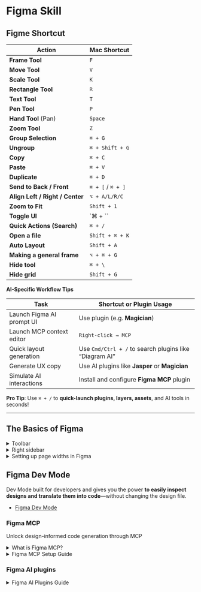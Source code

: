 # Figma Skill

## Figme Shortcut
| Action                         | Mac Shortcut          |       
|--------------------------------|------------------------|
| **Frame Tool**                 | `F`                    | 
| **Move Tool**                  | `V`                    | 
| **Scale Tool**                 | `K`                    |
| **Rectangle Tool**             | `R`                    | 
| **Text Tool**                  | `T`                    | 
| **Pen Tool**                   | `P`                    | 
| **Hand Tool** (Pan)            | `Space`                | 
| **Zoom Tool**                  | `Z`                    | 
| **Group Selection**            | `⌘ + G`                | 
| **Ungroup**                    | `⌘ + Shift + G`        | 
| **Copy**                       | `⌘ + C`                | 
| **Paste**                      | `⌘ + V`                | 
| **Duplicate**                  | `⌘ + D`                | 
| **Send to Back / Front**       | `⌘ + [` / `⌘ + ]`      | 
| **Align Left / Right / Center**| `⌥ + A/L/R/C`          | 
| **Zoom to Fit**                | `Shift + 1`            | 
| **Toggle UI**                  | `⌘ + \``               | 
| **Quick Actions (Search)**     | `⌘ + /`                | 
| **Open a file**                | `Shift + ⌘ + K`        | 
| **Auto Layout**                | `Shift + A`            | 
| **Making a general frame**     | `⌥ + ⌘ + G`            | 
| **Hide tool**                  | `⌘ + \`                | 
| **Hide grid**                  | `Shift + G`            | 

**AI-Specific Workflow Tips**

| Task                        | Shortcut or Plugin Usage         |
|-----------------------------|----------------------------------|
| Launch Figma AI prompt UI   | Use plugin (e.g. **Magician**)   |
| Launch MCP context editor   | `Right-click → MCP`              |
| Quick layout generation     | Use `Cmd/Ctrl + /` to search plugins like “Diagram AI” |
| Generate UX copy            | Use AI plugins like **Jasper** or **Magician** |
| Simulate AI interactions    | Install and configure **Figma MCP** plugin |

**Pro Tip**:
Use `⌘ + /` to **quick-launch plugins, layers, assets**, and AI tools in seconds!

---

## The Basics of Figma

<details>
  <summary>Toolbar</summary>

**Scale tool** - Using the scale tool can streamline your design process and ensure that your components maintain their visual balance as you adjust their size.

**Frames tool** - Frames are essentially containers that act as the building blocks for your layouts. They can function like artboards or components, grouping elements together.

**Section tool** - Sections are used primarily for organizing and structuring your Figma files, especially when working on large projects. They act as visual dividers or containers that group multiple frames or elements.

**Slice tool** - The slice tool in Figma lets you define specific areas of your design for export without affecting the overall layout. It’s particularly useful when you need to extract assets or parts of a design that aren’t neatly contained in a frame or group.
</details>

<details>
  <summary>Right sidebar</summary>
  

<details>
  <summary>Design</summary>
    
### Container
- **Frame** - Best for building and controlling layouts with detailed design and interaction properties.
- **Group** - Group are a geat way to combine layers into a single element. Ideal for simple, temporary organization without the need for advanced layout features.
- **Section** - Perfect for organizing your overall workspace, helping you manage and navigate large projects.

### Components
Components in Figma are reusable design elements that help you maintain consistency, speed up your workflow, and build scalable design systems. 

### Auto Layout vs. Constraints
In auto layout frames, the auto layout settings primarily manage the arrangement of elements. For items placed inside an auto layout frame, the auto layout rules will often take precedence, which might make traditional constraints less noticeable. But in static frames or nested scenarios outside of auto layout, constraints remain very useful for pinning elements to specific positions.
- Auto layout(responsive layout) - When you want to streamline the creation of responsive components and interfaces that need to adapt to varying content sizes automatically.
- Constraints - Constraints allow you to define how elements should behave when their parent frame changes size—pinning them to the top, bottom, left, right, or center. This feature is still essential for responsive design, particularly when you’re not using auto layout. When you need precise control over individual element placement, especially in static designs or when building responsive designs manually.

### Creating style(defined your style)
- Text style
- Color style
- Fill style(images background)
- Effect
- layout Grid 

### Image
- Masks on a image

###Form
</details>  

    
<details>
  <summary>Prototyping</summary>

- Flows and Starting Points
- Interravtions
- Scroll behavior
</details>  
</details>


<details>
  <summary>Setting up page widths in Figma</summary>

### Setting up page widths in Figma
- **Website (Desktop)Recommended width: 1440px**
    - **Safe content area: 1280px or 1140px** (max width for readable content)
    - **Grid system**: Use 12 columns, 1140px max width, 20–30px gutters
    - 1920px (Full HD, for large screens)
    - 1280px (Smaller laptops)
    - 1024px (Tablet landscape breakpoints)
- Web App **(Dashboard UI) Common design canvas width: 1440px or 1600px**
    - Content area: Often constrained to around 1200px–1280px 

    | Device Type       | Width Range (px) | Notes                                  |
    |-------------------|------------------|----------------------------------------|
    | Mobile (Portrait) | 320–480          | Use 375px as standard reference width  |
    | Mobile (Landscape)| 480–768          | Use 568px or 667px for wider mobiles   |
    | Tablet            | 768–1024         | Use 768px or 834px as base             |
    | Laptop            | 1024–1440        | Use 1280px or 1366px for common layouts|
    | Desktop           | 1440–1920+       | 1440px is industry standard baseline   |

- Tips for Figma Setup
    - Use "Frame" instead of "Artboard" and select a desktop preset like “**Desktop 1440**” or custom dimensions.
    - Apply a grid system (**12 column**) to align content.
    - Keep margins of **at least 16px–24px** on mobile, 60px–120px on desktop.
</details>

## Figma Dev Mode
Dev Mode built for developers and gives you the power **to easily inspect designs and translate them into code**—without changing the design file. 
- [Figma Dev Mode](https://www.figma.com/dev-mode/)

### Figma MCP

Unlock design-informed code generation through MCP


<details>
  <summary>What is Figma MCP?</summary>

Figma MCP refers to Figma's Dev Mode MCP server, which brings Figma directly into the developer workflow to help LLMs **achieve design-informed code generation**.

### What is MCP?
MCP stands for Model Context Protocol, a standard for how applications provide context to LLMs. It's an open source standard for how AI-powered systems can connect to software applications, tools, and platforms.

### Figma's Dev Mode MCP Server
The Dev Mode MCP server allows developers to bring context from Figma into agentic coding tools like Copilot in VS Code, Cursor, Windsurf, and Claude Code. Instead of just feeding screenshots to AI tools, this server provides structured design data directly from Figma's API.

### Key Benefits:

- **Design-to-Code Workflows**: Whether it's creating new atomic components with the proper variables and stylings or building out multi-layer application flows, **the server provides a more efficient and accurate design-to-code workflow**.
- **Better Context**: By providing references to specific variables, components, and styles, the Dev Mode MCP server can make generated code more precise, efficient, and reduce LLM token usage.
- **Direct API Access**: Instead of AI tools guessing from screenshots, they get actual design data including components, styles, and layout information

### Current Status
The Dev Mode MCP Server is currently in open beta Guide to the Dev Mode MCP Server – Figma Learn - Help Center and works with various AI coding tools. You can only use the Dev Mode MCP server from the Figma desktop app.

This represents a significant improvement over traditional design handoff processes, allowing AI coding assistants to understand design intent more accurately by accessing structured design data rather than just visual information.RetryClaude can make mistakes. Please double-check cited sources.
</details>


<details>
  <summary>Figma MCP Setup Guide</summary>
> **Note**: The Figma Dev Mode MCP Server is currently in **open beta**. Some functions and settings may not yet be available, and you may experience bugs or performance issues during the beta period.

## What is Figma MCP?

Figma MCP (Model Context Protocol) is a server that brings Figma directly into your developer workflow, enabling AI coding tools to access structured design data for more accurate design-to-code generation. Instead of relying on screenshots, AI tools can now access components, variables, styles, and layout information directly from Figma's API.

## Prerequisites

### Required
- **Figma Account**: Professional, Organization, or Enterprise plan with Dev or Full seat
- **Figma Desktop App**: MCP server only works with the desktop app (not web version)
- **Compatible AI Coding Tool**: VS Code with GitHub Copilot, Cursor, Windsurf, or Claude Code
- **Figma API Token**: Personal access token with read permissions

### System Requirements
- Node.js and npm installed
- Compatible operating system (Windows, macOS, or Linux)

## Step 1: Install Figma Desktop App

1. Visit [Figma's official website](https://www.figma.com)
2. Download the desktop app for your operating system
3. Install and log in with your Figma credentials

## Step 2: Generate Figma API Access Token

1. **Open Figma Account Settings**:
   - Click your profile icon in Figma
   - Select "Settings" from the dropdown

2. **Navigate to Security Tab**:
   - Go to the "Security" section in settings

3. **Create Personal Access Token**:
   - Click "Create new personal access token"
   - Name your token (e.g., "Figma_MCP")
   - Click "Create"

4. **Save Your Token**:
   - **Important**: Copy the token immediately - Figma only shows it once
   - Store it securely (password manager recommended)
   - Never hardcode the token in your codebase

## Step 3: Choose Your Setup Method

### Option A: Official Figma Dev Mode MCP Server (Recommended)

The official server is built into Figma's desktop app and requires no additional installation.

**Supported Tools:**
- VS Code with GitHub Copilot
- Cursor
- Windsurf
- Claude Code

### Option B: Community MCP Servers

Several community-built servers are available for different use cases:

#### Quick NPM Installation
```bash
# Run directly without installation
npx figma-developer-mcp --figma-api-key=YOUR_API_KEY

# Alternative package managers
pnpx figma-developer-mcp --figma-api-key=YOUR_API_KEY
yarn dlx figma-developer-mcp --figma-api-key=YOUR_API_KEY
bunx figma-developer-mcp --figma-api-key=YOUR_API_KEY
```

## Step 4: Configure Your AI Coding Tool

### VS Code Setup

1. **Prerequisites**: Ensure GitHub Copilot is enabled on your account
2. **Enable MCP**: The official Figma MCP server should automatically appear in VS Code
3. **Verify Installation**: Look for available tools in your VS Code interface
4. **Restart if needed**: Restart both Figma desktop app and VS Code if tools don't appear

### Cursor Setup

1. **Open Settings**: Go to Cursor → Settings → Cursor Settings
2. **Navigate to MCP**: Click on the "MCP" tab
3. **Add Server**: Click "+ Add new global MCP server"
4. **Configure**: Add the Figma MCP server configuration
5. **Restart**: Restart Cursor to apply changes

**Configuration Example:**
```json
{
  "mcpServers": {
    "Figma MCP": {
      "command": "npx",
      "args": ["-y", "figma-developer-mcp", "--figma-api-key=YOUR_API_KEY", "--stdio"]
    }
  }
}
```

### Windsurf Setup

1. **Open Settings**: Windsurf → Settings → Windsurf Settings (or ⌘ ,)
2. **Plugin Store**: Navigate to Cascade settings → Open plugin store
3. **Install Plugin**: Search for "Figma" and install the plugin
4. **Verify**: Open Cascade - you should see the Figma MCP server and tools

**Note**: For Windsurf, change the `url` property to `serverUrl` in configuration files.

### Claude Code Setup

1. **Desktop Settings**: Open Claude menu → Settings (not in-app settings)
2. **Developer Section**: Click "Developer" → "Edit Config"
3. **Edit Config**: Open `claude_desktop_config.json` and add configuration
4. **Restart**: Restart Claude desktop app
5. **Verify**: Look for hammer icon in bottom right of input box

**Configuration Example:**
```json
{
  "mcpServers": {
    "figma-mcp": {
      "command": "npx",
      "args": ["figma-mcp"],
      "env": {
        "FIGMA_API_KEY": "YOUR_API_KEY"
      }
    }
  }
}
```

## Step 5: Test Your Setup

1. **Copy Figma URL**: In Figma, copy the link to a frame or layer
2. **Prompt Your AI Tool**: Ask it to implement the design at the copied URL
3. **Verify Context**: The AI should access structured design data, not just visual information

**Example Prompt:**
```
"Help me implement the design at this Figma URL: [paste your Figma link here]"
```

## Best Practices for Better Results

### Design Preparation
- **Use Components**: Create components for reusable elements (buttons, cards, inputs)
- **Link to Code**: Use Code Connect to link components to your codebase
- **Test Responsiveness**: Resize frames to ensure expected behavior
- **Add Annotations**: Use dev resources to convey design intent

### Effective Prompting
- **Be Specific**: Align results with your framework or styling system
- **Target Paths**: Specify where to add code (e.g., `src/components/ui`)
- **Layout Systems**: Specify preferred layout approach (grid, flexbox, absolute)
- **Modify vs Create**: Ask to modify existing files instead of creating new ones

**Good Prompt Example:**
```
"Implement this Figma design using React and Tailwind CSS, add it to src/components/ui, and use flexbox for layout"
```

### Context Optimization
- **Provide Design Context**: The more structured data available, the better
- **Use Design Systems**: Maintain consistency with established patterns
- **Configure Settings**: Adjust MCP server settings based on your needs

## Troubleshooting

### Common Issues

**MCP Server Not Appearing:**
- Restart Figma desktop app and your coding tool
- Verify API token is correct and has proper permissions
- Check that you're using the desktop app, not web version

**Poor Code Generation:**
- Ensure components are properly structured in Figma
- Add clear annotations for complex interactions
- Use specific prompts with framework details

**Token Issues:**
- Generate a new token if the current one isn't working
- Verify token has read permissions
- Store token securely and avoid hardcoding

### Getting Help

- **Official Documentation**: Check Figma's Help Center for latest updates
- **Community Support**: Join Figma community forums
- **Beta Feedback**: Use Figma's feedback form for beta-specific issues

## Security Notes

- **Token Safety**: Never commit API tokens to version control
- **Revoke Compromised Tokens**: Immediately revoke and regenerate if token is compromised
- **Environment Variables**: Use environment variables for token storage
- **Team Access**: Configure appropriate permissions for team usage

## Current Limitations

- **Beta Status**: Features may be incomplete or unstable
- **Desktop Only**: Web version of Figma not supported
- **Component Issues**: Some community servers have trouble with Figma components vs plain frames
- **Responsive Design**: Mobile responsiveness may not be perfectly implemented
- **Non-Deterministic**: AI interpretation can vary between generations

## What's Next?

The Figma MCP ecosystem is rapidly evolving. Stay updated with:
- Official Figma announcements
- Community-developed servers and plugins
- Integration improvements with AI coding tools
- Enhanced design-to-code workflows

---

**Last Updated**: June 2025  
**Status**: Open Beta  
**Official Documentation**: [Figma Help Center](https://help.figma.com/hc/en-us/articles/32132100833559-Guide-to-the-Dev-Mode-MCP-Server)
</details>

### Figma AI plugins

<details>
  <summary>Figma AI Plugins Guide</summary>

## What are Figma AI Plugins?

Figma provides a set of AI plugins that can be used to generate content and design elements. These plugins are available in the Figma Community. AI plugins harness artificial intelligence and machine learning to automate repetitive design tasks, generate content, enhance creativity, and streamline workflows within Figma.

From automating repetitive tasks to generating complex design elements, these tools are designed to help you work smarter, not harder.

## Key Benefits of Figma AI Plugins

- **Automation**: Reduce time spent on repetitive tasks like layer naming, content generation, and asset creation
- **Enhanced Creativity**: Generate unique design elements, color palettes, and visual assets with AI assistance
- **Improved Workflows**: Streamline design-to-code processes and team collaboration
- **Content Generation**: Create realistic text, images, and mockups without external resources
- **Accessibility**: Improve design accessibility with automated checks and suggestions

## Categories of Figma AI Plugins

### 1. Design Generation & Automation

#### **Banani** - AI Design Copilot
Banani is a design copilot for Figma. It can generate app UI designs from a simple text description with AI. You can use those mockups as a solid starting point and save tone of time.

**Features:**
- Generate complete UI designs from text descriptions
- Mix components and themes from different apps
- Create app mockups in minutes
- Support for multiple design patterns

#### **Musho** - AI Website Generator
</details>